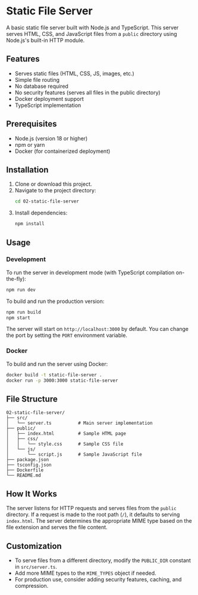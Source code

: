 # Static File Server

A basic static file server built with Node.js and TypeScript. This server serves HTML, CSS, and JavaScript files from a `public` directory using Node.js's built-in HTTP module.

## Features

- Serves static files (HTML, CSS, JS, images, etc.)
- Simple file routing
- No database required
- No security features (serves all files in the public directory)
- Docker deployment support
- TypeScript implementation

## Prerequisites

- Node.js (version 18 or higher)
- npm or yarn
- Docker (for containerized deployment)

## Installation

1. Clone or download this project.
2. Navigate to the project directory:
   ```bash
   cd 02-static-file-server
   ```
3. Install dependencies:
   ```bash
   npm install
   ```

## Usage

### Development

To run the server in development mode (with TypeScript compilation on-the-fly):

```bash
npm run dev
```

To build and run the production version:

```bash
npm run build
npm start
```

The server will start on `http://localhost:3000` by default. You can change the port by setting the `PORT` environment variable.

### Docker

To build and run the server using Docker:

```bash
docker build -t static-file-server .
docker run -p 3000:3000 static-file-server
```

## File Structure

```
02-static-file-server/
├── src/
│   └── server.ts          # Main server implementation
├── public/
│   ├── index.html         # Sample HTML page
│   ├── css/
│   │   └── style.css      # Sample CSS file
│   └── js/
│       └── script.js      # Sample JavaScript file
├── package.json
├── tsconfig.json
├── Dockerfile
└── README.md
```

## How It Works

The server listens for HTTP requests and serves files from the `public` directory. If a request is made to the root path (`/`), it defaults to serving `index.html`. The server determines the appropriate MIME type based on the file extension and serves the file content.

## Customization

- To serve files from a different directory, modify the `PUBLIC_DIR` constant in `src/server.ts`.
- Add more MIME types to the `MIME_TYPES` object if needed.
- For production use, consider adding security features, caching, and compression.
